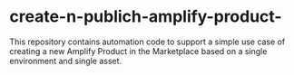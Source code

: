 # create-n-publich-amplify-product-
This repository contains automation code to support a simple use case of creating a new Amplify Product in the Marketplace based on a single environment and single asset.
